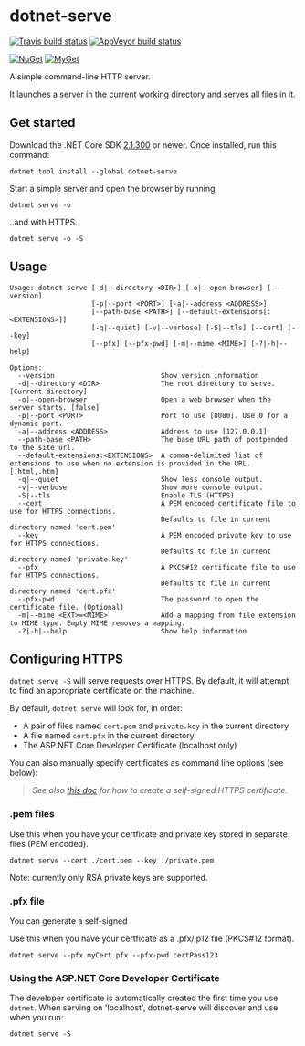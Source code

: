 dotnet-serve
============

[![Travis build status][travis-badge]](https://travis-ci.org/natemcmaster/dotnet-serve/branches)
[![AppVeyor build status][appveyor-badge]](https://ci.appveyor.com/project/natemcmaster/dotnet-serve/branch/master)

[travis-badge]: https://img.shields.io/travis/natemcmaster/dotnet-serve/master.svg?label=travis&style=flat-square
[appveyor-badge]: https://img.shields.io/appveyor/ci/natemcmaster/dotnet-serve/master.svg?label=appveyor&style=flat-square

[![NuGet][main-nuget-badge]][main-nuget] [![MyGet][main-myget-badge]][main-myget]

[main-nuget]: https://www.nuget.org/packages/dotnet-serve/
[main-nuget-badge]: https://img.shields.io/nuget/v/dotnet-serve.svg?style=flat-square&label=nuget
[main-myget]: https://www.myget.org/feed/natemcmaster/package/nuget/dotnet-serve
[main-myget-badge]: https://img.shields.io/www.myget/natemcmaster/vpre/dotnet-serve.svg?style=flat-square&label=myget

A simple command-line HTTP server.

It launches a server in the current working directory and serves all files in it.

## Get started

Download the .NET Core SDK [2.1.300](https://aka.ms/DotNetCore21) or newer.
Once installed, run this command:

```
dotnet tool install --global dotnet-serve
```

Start a simple server and open the browser by running

```
dotnet serve -o
```

..and with HTTPS.
```
dotnet serve -o -S
```

## Usage

```
Usage: dotnet serve [-d|--directory <DIR>] [-o|--open-browser] [--version]
                    [-p|--port <PORT>] [-a|--address <ADDRESS>]
                    [--path-base <PATH>] [--default-extensions[:<EXTENSIONS>]]
                    [-q|--quiet] [-v|--verbose] [-S|--tls] [--cert] [--key]
                    [--pfx] [--pfx-pwd] [-m|--mime <MIME>] [-?|-h|--help]

Options:
  --version                          Show version information
  -d|--directory <DIR>               The root directory to serve. [Current directory]
  -o|--open-browser                  Open a web browser when the server starts. [false]
  -p|--port <PORT>                   Port to use [8080]. Use 0 for a dynamic port.
  -a|--address <ADDRESS>             Address to use [127.0.0.1]
  --path-base <PATH>                 The base URL path of postpended to the site url.
  --default-extensions:<EXTENSIONS>  A comma-delimited list of extensions to use when no extension is provided in the URL. [.html,.htm]
  -q|--quiet                         Show less console output.
  -v|--verbose                       Show more console output.
  -S|--tls                           Enable TLS (HTTPS)
  --cert                             A PEM encoded certificate file to use for HTTPS connections.
                                     Defaults to file in current directory named 'cert.pem'
  --key                              A PEM encoded private key to use for HTTPS connections.
                                     Defaults to file in current directory named 'private.key'
  --pfx                              A PKCS#12 certificate file to use for HTTPS connections.
                                     Defaults to file in current directory named 'cert.pfx'
  --pfx-pwd                          The password to open the certificate file. (Optional)
  -m|--mime <EXT>=<MIME>             Add a mapping from file extension to MIME type. Empty MIME removes a mapping.
  -?|-h|--help                       Show help information
```

## Configuring HTTPS

`dotnet serve -S` will serve requests over HTTPS. By default, it will attempt to find an appropriate certificate
on the machine.

By default, `dotnet serve` will look for, in order:
 - A pair of files named `cert.pem` and `private.key` in the current directory
 - A file named `cert.pfx` in the current directory
 - The ASP.NET Core Developer Certificate (localhost only)

You can also manually specify certificates as command line options (see below):

> _See also [this doc](./docs/GenerateCert.md) for how to create a self-signed HTTPS certificate._

### .pem files

Use this when you have your certficate and private key stored in separate files (PEM encoded).
```
dotnet serve --cert ./cert.pem --key ./private.pem
```

Note: currently only RSA private keys are supported.

### .pfx file

You can generate a self-signed

Use this when you have your certficate as a .pfx/.p12 file (PKCS#12 format).
```
dotnet serve --pfx myCert.pfx --pfx-pwd certPass123
```

### Using the ASP.NET Core Developer Certificate

The developer certificate is automatically created the first time you use `dotnet`.
When serving on 'localhost', dotnet-serve will discover and use when you run:

```
dotnet serve -S
```
